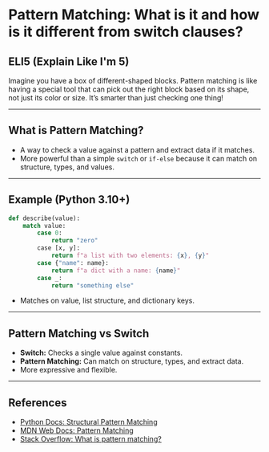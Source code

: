 # Pattern Matching: What is it and how is it different from switch clauses?

## ELI5 (Explain Like I'm 5)
Imagine you have a box of different-shaped blocks. Pattern matching is like having a special tool that can pick out the right block based on its shape, not just its color or size. It’s smarter than just checking one thing!

---

## What is Pattern Matching?
- A way to check a value against a pattern and extract data if it matches.
- More powerful than a simple `switch` or `if-else` because it can match on structure, types, and values.

---

## Example (Python 3.10+)
```python
def describe(value):
    match value:
        case 0:
            return "zero"
        case [x, y]:
            return f"a list with two elements: {x}, {y}"
        case {"name": name}:
            return f"a dict with a name: {name}"
        case _:
            return "something else"
```
- Matches on value, list structure, and dictionary keys.

---

## Pattern Matching vs Switch
- **Switch:** Checks a single value against constants.
- **Pattern Matching:** Can match on structure, types, and extract data.
- More expressive and flexible.

---

## References
- [Python Docs: Structural Pattern Matching](https://docs.python.org/3/reference/compound_stmts.html#the-match-statement)
- [MDN Web Docs: Pattern Matching](https://developer.mozilla.org/en-US/docs/Web/JavaScript/Reference/Statements/switch#alternatives)
- [Stack Overflow: What is pattern matching?](https://stackoverflow.com/questions/2349107/what-is-pattern-matching) 
